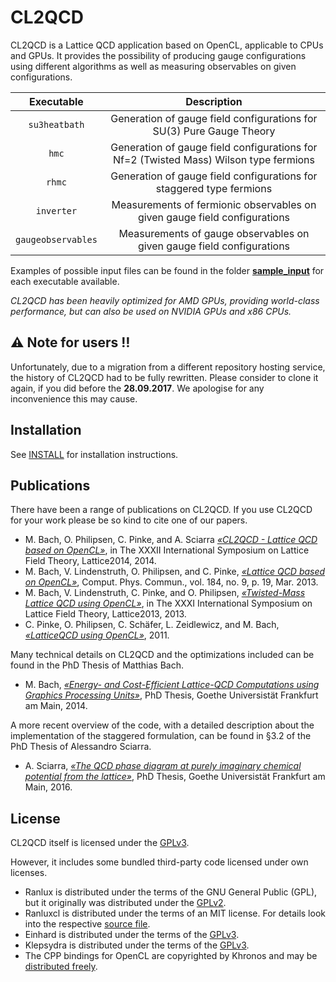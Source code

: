CL2QCD
======

CL2QCD is a Lattice QCD application based on OpenCL, applicable to CPUs and GPUs.
It provides the possibility of producing gauge configurations using different algorithms as well as measuring observables on given configurations.

|     Executable     | Description |
| :----------------: | :---------: |
| `su3heatbath`      | Generation of gauge field configurations for SU(3) Pure Gauge Theory                  |
| `hmc`              | Generation of gauge field configurations for Nf=2 (Twisted Mass) Wilson type fermions |
| `rhmc`             | Generation of gauge field configurations for staggered type fermions                  |
| `inverter`         | Measurements of fermionic observables on given gauge field configurations             |
| `gaugeobservables` | Measurements of gauge observables on given gauge field configurations                 |

Examples of possible input files can be found in the folder [**sample_input**](sample_input) for each executable available.

*CL2QCD has been heavily optimized for AMD GPUs, providing world-class performance, but can also be used on NVIDIA GPUs and x86 CPUs.*


:warning: Note for users :bangbang:
-----------------------------------

Unfortunately, due to a migration from a different repository hosting service, the history of CL2QCD had to be fully rewritten.
Please consider to clone it again, if you did before the **28.09.2017**.
We apologise for any inconvenience this may cause.


Installation
------------

See [INSTALL](INSTALL) for installation instructions.


Publications
------------

There have been a range of publications on CL2QCD.
If you use CL2QCD for your work please be so kind to cite one of our papers.

* M. Bach, O. Philipsen, C. Pinke, and A. Sciarra [*&laquo;CL2QCD - Lattice QCD based on OpenCL&raquo;*](http://arxiv.org/abs/1411.5219), in The XXXII International Symposium on Lattice Field Theory, Lattice2014, 2014.
* M. Bach, V. Lindenstruth, O. Philipsen, and C. Pinke, [*&laquo;Lattice QCD based on OpenCL&raquo;*](http://arxiv.org/abs/1209.5942), Comput. Phys. Commun., vol. 184, no. 9, p. 19, Mar. 2013.
* M. Bach, V. Lindenstruth, C. Pinke, and O. Philipsen, [*&laquo;Twisted-Mass Lattice QCD using OpenCL&raquo;*](https://inspirehep.net/record/1297645), in The XXXI International Symposium on Lattice Field Theory, Lattice2013, 2013.
* C. Pinke, O. Philipsen, C. Schäfer, L. Zeidlewicz, and M. Bach, [*&laquo;LatticeQCD using OpenCL&raquo;*](http://arxiv.org/abs/1112.5280), 2011.

Many technical details on CL2QCD and the optimizations included can be found in the PhD Thesis of Matthias Bach.

* M. Bach, [*&laquo;Energy- and Cost-Efficient Lattice-QCD Computations using Graphics Processing Units&raquo;*](http://publikationen.ub.uni-frankfurt.de/frontdoor/index/index/docId/37074), PhD Thesis, Goethe Universistät Frankfurt am Main, 2014.

A more recent overview of the code, with a detailed description about the implementation of the staggered formulation, can be found in &sect;3.2 of the PhD Thesis of Alessandro Sciarra.

* A. Sciarra, [*&laquo;The QCD phase diagram at purely imaginary chemical potential from the lattice&raquo;*](https://github.com/AxelKrypton/PhD_Thesis), PhD Thesis, Goethe Universistät Frankfurt am Main, 2016.


License
-------

CL2QCD itself is licensed under the [GPLv3](LICENSE).


However, it includes some bundled third-party code licensed under own licenses.

* Ranlux is distributed under the terms of the GNU General Public (GPL), but it originally was distributed under the [GPLv2](ranlux/COPYING).
* Ranluxcl is distributed under the terms of an MIT license. For details look into the respective [source file](ranluxcl/ranluxcl.cl).
* Einhard is distributed under the terms of the [GPLv3](LICENSE).
* Klepsydra is distributed under the terms of the [GPLv3](LICENSE).
* The CPP bindings for OpenCL are copyrighted by Khronos and may be [distributed freely](hacks/cl_hpp/CL/cl.hpp).
